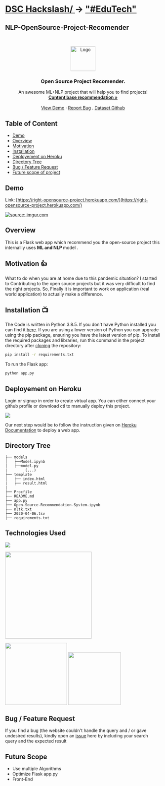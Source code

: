 # <a href="https://mail.google.com/mail/u/1/?ui=2&view=btop&ver=1lcrjrtwrk9al#attid%253Datt_177a3edd46ee6287_0.1_f_kl61yrtu0">DSC Hackslash/ </a>-> <a href="https://drive.google.com/file/d/13SfqhtkHIClE_KlqwIF7jZ8q-NDz9Yoi/view">"#EduTech"</a> 
## NLP-OpenSource-Project-Recomender

<!-- PROJECT LOGO -->
<br />
<p align="center">
<a href="https://github.com/jyothiprakashpanaik/HackthonDSC-OpenSource-Project-Recomender">
    <img src="https://upload.wikimedia.org/wikipedia/commons/thumb/4/4e/Open_Source_Initiative_keyhole.svg/768px-Open_Source_Initiative_keyhole.svg.png" alt="Logo" width="80" height="80"></a>


  <h3 align="center">Open Source Project Recomender.</h3>

  <p align="center">
    An awesome ML+NLP project that will help you to find projects!
    <br />
    <a href="https://medium.com/@bindhubalu/content-based-recommender-system-4db1b3de03e7"><strong>Content base recommendation »</strong></a>
    <br />
    <br />
    <a href="https://right-opensource-project.herokuapp.com/">View Demo</a>
    ·
    <a href="https://github.com/jyothiprakashpanaik/HackthonDSC-OpenSource-Project-Recomender/issues">Report Bug</a>
    .
    <a href="https://github.com/github/covid-19-repo-data">Dataset Github</a>
  </p>
</p>


## Table of Content
  * [Demo](#demo)
  * [Overview](#overview)
  * [Motivation](#motivation)
  * [Installation](#installation)
  * [Deployement on Heroku](#deployement-on-heroku)
  * [Directory Tree](#directory-tree)
  * [Bug / Feature Request](#bug---feature-request)
  * [Future scope of project](#future-scope)


## Demo
Link: [https://right-opensource-project.herokuapp.com/](https://right-opensource-project.herokuapp.com/)

<a href="https://right-opensource-project.herokuapp.com/"><img src="https://i.imgur.com/KYjrq8T.png?2" title="source: imgur.com" /></a>

## Overview
This is a Flask web app which recommend you the open-source project this internallly uses <b>ML and NLP </b> model .

## Motivation  👍
What to do when you are at home due to this pandemic situation? I started to Contributing to the open source projects but it was very difficult to find the right projects. So, Finally it is important to work on application (real world application) to actually make a difference.

## Installation  📺 
The Code is written in Python 3.8.5. If you don't have Python installed you can find it [here](https://www.python.org/downloads/). If you are using a lower version of Python you can upgrade using the pip package, ensuring you have the latest version of pip. To install the required packages and libraries, run this command in the project directory after [cloning](https://www.howtogeek.com/451360/how-to-clone-a-github-repository/) the repository:
```bash
pip install -r requirements.txt
```
To run the Flask app:
```bash
python app.py
```

## Deployement on Heroku
Login or signup in order to create virtual app. You can either connect your github profile or download ctl to manually deploy this project.

[![](https://i.imgur.com/dKmlpqX.png)](https://heroku.com)

Our next step would be to follow the instruction given on [Heroku Documentation](https://devcenter.heroku.com/articles/getting-started-with-python) to deploy a web app.

## Directory Tree 
```
├── models 
│   ├──Model.ipynb
|   ├──model.py
|        (...)
├── template
│   ├── index.html
|   ├── result.html
|
├── Procfile
├── README.md
├── app.py
├── Open-Source-Recommendation-System.ipynb
├── nltk.txt
├── 2020-04-06.tsv
├── requirements.txt
```

## Technologies Used


![](https://forthebadge.com/images/badges/made-with-python.svg)


[<img target="_blank" src="https://th.bing.com/th/id/OIP.IT74jUJmHYI1hIptl_ir1wHaEH?pid=ImgDet&rs=1" width=280>](https://gunicorn.org) 

[<img target="_blank" src="https://scikit-learn.org/stable/_static/scikit-learn-logo-small.png" width=200>](https://scikit-learn.org/stable/)
[<img target="_blank" src="https://flask.palletsprojects.com/en/1.1.x/_images/flask-logo.png" width=170>](https://flask.palletsprojects.com/en/1.1.x/) 
 


## Bug / Feature Request

If you find a bug (the website couldn't handle the query and / or gave undesired results), kindly open an [issue](https://github.com/jyothiprakashpanaik/HackthonDSC-OpenSource-Project-Recomender.git) here by including your search query and the expected result

## Future Scope

* Use multiple Algorithms
* Optimize Flask app.py
* Front-End 
